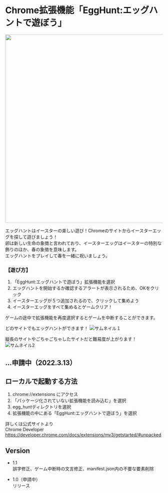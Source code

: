 # Chrome拡張機能「EggHunt:エッグハントで遊ぼう」
<img src="https://user-images.githubusercontent.com/74456418/158061224-249cc4b7-f422-40b5-89c5-c41c63158ace.png" width="600" />

エッグハントはイースターの楽しい遊び！Chromeのサイトからイースターエッグを探して遊びましょう！  
卵は新しい生命の象徴と言われており、イースターエッグはイースターの特別な飾りのほか、春の象徴を意味します。  
エッグハントをプレイして春を一緒に祝いましょう。

### 【遊び方】
1. 「EggHunt:エッグハントで遊ぼう」拡張機能を選択
2. エッグハントを開始するか確認するアラートが表示されるため、OKをクリック
3. イースターエッグが５つ追加されるので、クリックして集めよう
4. イースターエッグをすべて集めるとゲームクリア！

ゲームの途中で拡張機能を再度選択するとゲームを中断することができます。

どのサイトでもエッグハントができます！
![サムネイル１](https://user-images.githubusercontent.com/74456418/158061238-fe201044-d57b-4ff4-b21a-a54e54059646.png)

縦長のサイトやごちゃごちゃしたサイトだと難易度が上がります！
![サムネイル2](https://user-images.githubusercontent.com/74456418/158061245-1769efe8-57ef-4a97-89fb-c44cd3c71d8f.png)


## ...申請中（2022.3.13）


## ローカルで起動する方法
1. chrome://extensions にアクセス
2. 「パッケージ化されていない拡張機能を読み込む」を選択
3. egg_huntディレクトリを選択
4. 拡張機能の中にある「EggHunt:エッグハントで遊ぼう」を選択

詳しくは公式サイトより  
Chrome Developer  
https://developer.chrome.com/docs/extensions/mv3/getstarted/#unpacked


## Version

+ 1.1  
誤字修正、ゲーム中断時の文言修正、manifest.json内の不要な要素削除

+ 1.0（申請中）  
リリース
